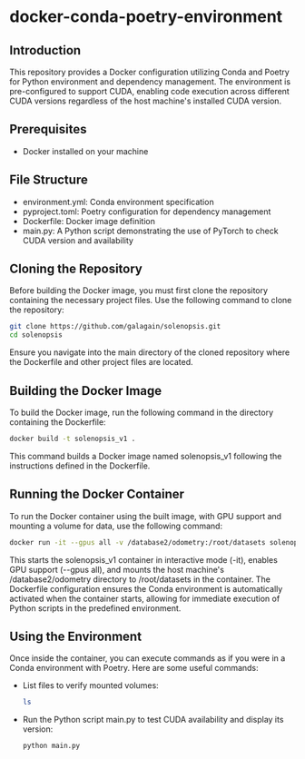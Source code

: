 # docker-conda-poetry-environment

## Introduction
This repository provides a Docker configuration utilizing Conda and Poetry for Python environment and dependency management. The environment is pre-configured to support CUDA, enabling code execution across different CUDA versions regardless of the host machine's installed CUDA version.

## Prerequisites
- Docker installed on your machine

## File Structure
- environment.yml: Conda environment specification
- pyproject.toml: Poetry configuration for dependency management
- Dockerfile: Docker image definition
- main.py: A Python script demonstrating the use of PyTorch to check CUDA version and availability

## Cloning the Repository
Before building the Docker image, you must first clone the repository containing the necessary project files. Use the following command to clone the repository:

```bash
git clone https://github.com/galagain/solenopsis.git
cd solenopsis
```
Ensure you navigate into the main directory of the cloned repository where the Dockerfile and other project files are located.

## Building the Docker Image
To build the Docker image, run the following command in the directory containing the Dockerfile:

```bash
docker build -t solenopsis_v1 .
```
This command builds a Docker image named solenopsis_v1 following the instructions defined in the Dockerfile.

## Running the Docker Container
To run the Docker container using the built image, with GPU support and mounting a volume for data, use the following command:

```bash
docker run -it --gpus all -v /database2/odometry:/root/datasets solenopsis_v1
```
This starts the solenopsis_v1 container in interactive mode (-it), enables GPU support (--gpus all), and mounts the host machine's /database2/odometry directory to /root/datasets in the container. The Dockerfile configuration ensures the Conda environment is automatically activated when the container starts, allowing for immediate execution of Python scripts in the predefined environment.

## Using the Environment
Once inside the container, you can execute commands as if you were in a Conda environment with Poetry. Here are some useful commands:

- List files to verify mounted volumes:
  ```bash
  ls
  ```

- Run the Python script main.py to test CUDA availability and display its version:
  ```bash
  python main.py
  ```
